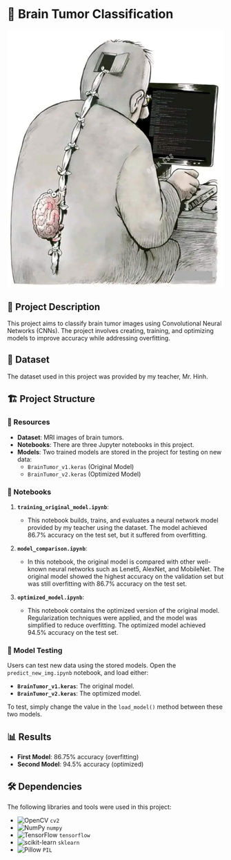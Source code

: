 # 🧠 Brain Tumor Classification

<div align="center">
<a href="https://github.com/quang2719/Brain-Tumor-Classification/blob/main/IMG_readme_file/z5755723477758_687135362cea0b1b2f9f2fec9ed4fd3f.jpg?raw=true" target="_blank">
<img src="https://github.com/quang2719/Brain-Tumor-Classification/blob/main/IMG_readme_file/z5755723477758_687135362cea0b1b2f9f2fec9ed4fd3f.jpg?raw=true" alt="My background" heigh ="30">
</a>
</div>

## 📝 Project Description

This project aims to classify brain tumor images using Convolutional Neural Networks (CNNs). The project involves creating, training, and optimizing models to improve accuracy while addressing overfitting.

## 📁 Dataset

The dataset used in this project was provided by my teacher, Mr. Hinh.

## 🏗️ Project Structure

### 📂 Resources

- **Dataset**: MRI images of brain tumors.
- **Notebooks**: There are three Jupyter notebooks in this project.
- **Models**: Two trained models are stored in the project for testing on new data:
  - `BrainTumor_v1.keras` (Original Model)
  - `BrainTumor_v2.keras` (Optimized Model)

### 📓 Notebooks

1. **`training_original_model.ipynb`**:
   - This notebook builds, trains, and evaluates a neural network model provided by my teacher using the dataset. The model achieved 86.7% accuracy on the test set, but it suffered from overfitting.

2. **`model_comparison.ipynb`**:
   - In this notebook, the original model is compared with other well-known neural networks such as Lenet5, AlexNet, and MobileNet. The original model showed the highest accuracy on the validation set but was still overfitting with 86.7% accuracy on the test set.

3. **`optimized_model.ipynb`**:
   - This notebook contains the optimized version of the original model. Regularization techniques were applied, and the model was simplified to reduce overfitting. The optimized model achieved 94.5% accuracy on the test set.

### 🧪 Model Testing

Users can test new data using the stored models. Open the `predict_new_img.ipynb` notebook, and load either:

- **`BrainTumor_v1.keras`**: The original model.
- **`BrainTumor_v2.keras`**: The optimized model.

To test, simply change the value in the `load_model()` method between these two models.

## 📊 Results

* **First Model**: 86.75% accuracy (overfitting)
* **Second Model**: 94.5% accuracy (optimized)

## 🛠️ Dependencies

The following libraries and tools were used in this project:

* ![OpenCV](https://upload.wikimedia.org/wikipedia/commons/3/32/OpenCV_Logo_with_text_svg_version.svg) `cv2` 
* ![NumPy](https://upload.wikimedia.org/wikipedia/commons/3/31/NumPy_logo_2020.svg) `numpy`
* ![TensorFlow](https://upload.wikimedia.org/wikipedia/commons/2/2d/Tensorflow_logo.svg) `tensorflow`
* ![scikit-learn](https://upload.wikimedia.org/wikipedia/commons/0/05/Scikit_learn_logo_small.svg) `sklearn`
* ![Pillow](https://upload.wikimedia.org/wikipedia/commons/e/e0/Python-logo-notext.svg) `PIL` 
